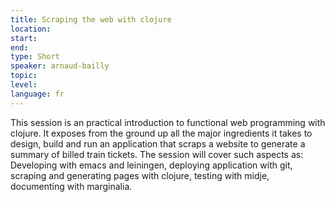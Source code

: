 ```yaml
---
title: Scraping the web with clojure
location: 
start: 
end: 
type: Short
speaker: arnaud-bailly
topic: 
level: 
language: fr
---
```


This session is an practical introduction to functional web programming with clojure. It exposes from the ground up all the major ingredients it takes to design, build and run an application that scraps a website to generate a summary of billed train tickets. The session will cover such aspects as: Developing with emacs and leiningen, deploying application with git, scraping and generating pages with clojure, testing with midje, documenting with marginalia.